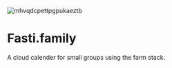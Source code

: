 ![mhvqdcpettpgpukaeztb](https://github.com/user-attachments/assets/ebbee3c2-ba07-4772-bd95-162da8a56ae4)

# Fasti.family
A cloud calender for small groups using the farm stack.
